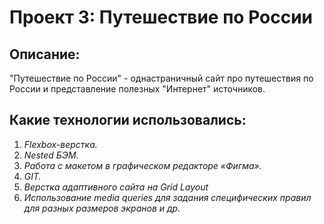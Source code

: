 # Проект 3: Путешествие по России
## Описание: 
"Путешествие по России" - однастраничный сайт про путешествия по России и представление полезных "Интернет" источников.
## Какие технологии использовались:
1. *Flexbox-верстка.*
2. *Nested БЭМ.*
3. *Работа с макетом в графическом редакторе «Фигма».*
4. *GIT.*
5. *Верстка адаптивного сайта на Grid Layout*
6. *Использование media queries для задания специфических правил для разных размеров экранов и др.*
